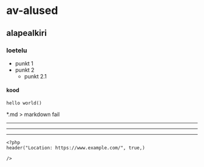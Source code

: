 # av-alused
## alapealkiri
### loetelu
- punkt 1
- punkt 2
  - punkt 2.1

#### kood
`hello world()`

*.md > markdown fail

***
---
___

```
<?php 
header("Location: https://www.example.com/", true,)

/>
```
